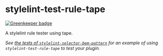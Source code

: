 # stylelint-test-rule-tape

[![Greenkeeper badge](https://badges.greenkeeper.io/stylelint/stylelint-test-rule-tape.svg)](https://greenkeeper.io/)

A stylelint rule tester using tape.

*See [the tests of  `stylelint-selector-bem-pattern`](https://github.com/davidtheclark/stylelint-selector-bem-pattern/blob/master/test/index.js) for an example of using `stylelint-test-rule-tape` to test your plugin.*
